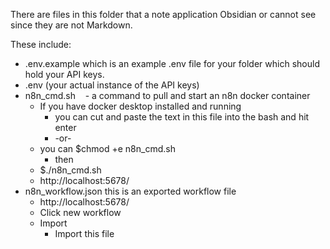 There are files in this folder that a note application Obsidian or cannot see since they are not Markdown.

These include:
- .env.example which is an example .env file for your folder which should hold your API keys.
- .env (your actual instance of the API keys)
- n8n_cmd.sh    - a command to pull and start an n8n docker container
	- If you have docker desktop installed and running
		- you can cut and paste the text in this file into the bash and hit enter 
		- -or-
	- you can $chmod +e n8n_cmd.sh 
		- then 
	- $./n8n_cmd.sh
	- http://localhost:5678/
- n8n_workflow.json this is an exported workflow file 
	- http://localhost:5678/
	- Click new workflow 
	- Import
		- Import this file